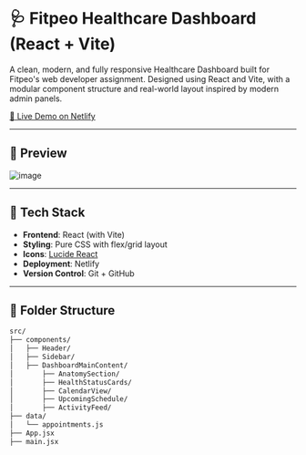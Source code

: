 # 🩺 Fitpeo Healthcare Dashboard (React + Vite)

A clean, modern, and fully responsive Healthcare Dashboard built for Fitpeo's web developer assignment. Designed using React and Vite, with a modular component structure and real-world layout inspired by modern admin panels.

[🔗 Live Demo on Netlify](https://lucky-tartufo-bc4bd0.netlify.app)

---

## 📸 Preview

![image](https://github.com/user-attachments/assets/d23b2b6b-76f8-4301-9954-23471a453e0b)

---

## 🧪 Tech Stack

- **Frontend**: React (with Vite)
- **Styling**: Pure CSS with flex/grid layout
- **Icons**: [Lucide React](https://lucide.dev)
- **Deployment**: Netlify
- **Version Control**: Git + GitHub

---

## 📁 Folder Structure

```bash
src/
├── components/
│   ├── Header/
│   ├── Sidebar/
│   ├── DashboardMainContent/
│       ├── AnatomySection/
│       ├── HealthStatusCards/
│       ├── CalendarView/
│       ├── UpcomingSchedule/
│       ├── ActivityFeed/
├── data/
│   └── appointments.js
├── App.jsx
├── main.jsx
